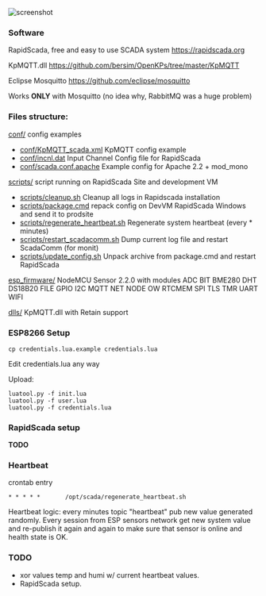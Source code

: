 ![screenshot](https://raw.githubusercontent.com/ilyxa/NodeMCU_dht22_MQTT_DeepSleep/master/misc/rapidscada_demo_screenshot.jpg "RapidScada Table Screenshot")

### Software

RapidScada, free and easy to use SCADA system https://rapidscada.org

KpMQTT.dll https://github.com/bersim/OpenKPs/tree/master/KpMQTT

Eclipse Mosquitto https://github.com/eclipse/mosquitto

Works **ONLY** with Mosquitto (no idea why, RabbitMQ was a huge problem)

### Files structure:
[conf/](conf/) config examples
* [conf/KpMQTT_scada.xml](conf/KpMQTT_scada.xml) KpMQTT config example
* [conf/incnl.dat](conf/incnl.dat) Input Channel Config file for RapidScada
* [conf/scada.conf.apache](conf/scada.conf.apache) Example config for Apache 2.2 + mod_mono

[scripts/](scripts/) script running on RapidScada Site and development VM
* [scripts/cleanup.sh](scripts/cleanup.sh) Cleanup all logs in Rapidscada installation
* [scripts/package.cmd](scripts/package.cmd) repack config on DevVM RapidScada Windows and send it to prodsite
* [scripts/regenerate_heartbeat.sh](scripts/regenerate_heartbeat.sh) Regenerate system heartbeat (every * minutes)
* [scripts/restart_scadacomm.sh](scripts/restart_scadacomm.sh) Dump current log file and restart ScadaComm (for monit)
* [scripts/update_config.sh](scripts/update_config.sh) Unpack archive from package.cmd and restart RapidScada

[esp_firmware/](esp_firmware/) NodeMCU Sensor 2.2.0 with modules ADC BIT BME280 DHT DS18B20 FILE GPIO I2C MQTT NET NODE OW RTCMEM SPI TLS TMR UART WIFI

[dlls/](dlls/) KpMQTT.dll with Retain support

### ESP8266 Setup

```
cp credentials.lua.example credentials.lua
```
Edit credentials.lua any way

Upload: 
```
luatool.py -f init.lua
luatool.py -f user.lua
luatool.py -f credentials.lua
```

### RapidScada setup
**TODO**

### Heartbeat
crontab entry
```
* * * * *       /opt/scada/regenerate_heartbeat.sh
```

Heartbeat logic: every minutes topic "heartbeat" pub new value generated randomly. Every session from ESP sensors network get new system value and re-publish it again and again to make sure that sensor is online and health state is OK. 

### TODO
* xor values temp and humi w/ current heartbeat values.
* RapidScada setup.
